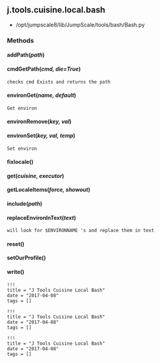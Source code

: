 <!-- toc -->
## j.tools.cuisine.local.bash

- /opt/jumpscale8/lib/JumpScale/tools/bash/Bash.py

### Methods

#### addPath(*path*) 

#### cmdGetPath(*cmd, die=True*) 

```
checks cmd Exists and returns the path

```

#### environGet(*name, default*) 

```
Get environ

```

#### environRemove(*key, val*) 

#### environSet(*key, val, temp*) 

```
Set environ

```

#### fixlocale() 

#### get(*cuisine, executor*) 

#### getLocaleItems(*force, showout*) 

#### include(*path*) 

#### replaceEnvironInText(*text*) 

```
will look for $ENVIRONNAME 's and replace them in text

```

#### reset() 

#### setOurProfile() 

#### write() 


```
!!!
title = "J Tools Cuisine Local Bash"
date = "2017-04-08"
tags = []
```

```
!!!
title = "J Tools Cuisine Local Bash"
date = "2017-04-08"
tags = []
```

```
!!!
title = "J Tools Cuisine Local Bash"
date = "2017-04-08"
tags = []
```
